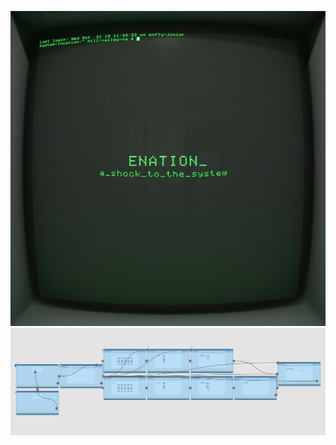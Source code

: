 ![](examples_of_work/ab67616d0000b2731ce3147b2c1f189310c1f686.jpg)
![](examples_of_work/km%20wire.png)

